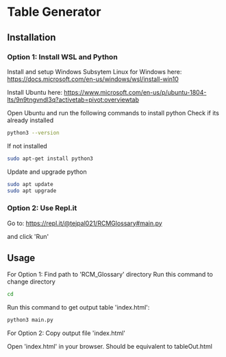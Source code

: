 # Table Generator

## Installation

### Option 1: Install WSL and Python
Install and setup Windows Subsytem Linux for Windows here:
https://docs.microsoft.com/en-us/windows/wsl/install-win10

Install Ubuntu here:
https://www.microsoft.com/en-us/p/ubuntu-1804-lts/9n9tngvndl3q?activetab=pivot:overviewtab

Open Ubuntu and run the following commands to install python
Check if its already installed
```bash
python3 --version
```

If not installed
```bash
sudo apt-get install python3
```

Update and upgrade python
```bash
sudo apt update
sudo apt upgrade
```

### Option 2: Use Repl.it
Go to:
https://repl.it/@tejpal021/RCMGlossary#main.py

and click 'Run'

## Usage
For Option 1:
Find path to 'RCM_Glossary' directory
Run this command to change directory
```bash
cd 
```
Run this command to get output table 'index.html':
```bash
python3 main.py
```

For Option 2:
Copy output file 'index.html'

Open 'index.html' in your browser.
Should be equivalent to tableOut.html
